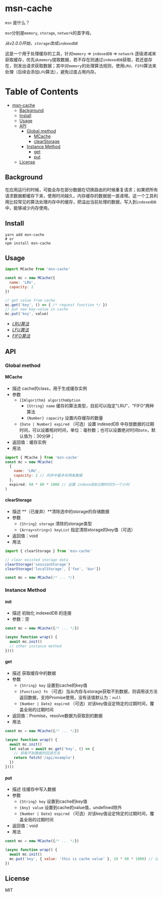 # msn-cache
`msn` 是什么？

`msn`分别是`memory`, `storage`, `network`的首字母。

*从v2.0.0开始，`storage`改成`indexedDB`*

这是一个用于处理缓存的工具，针对`memory` => `indexedDB` => `network` 逐级递减来获取缓存，优先从`memory`提取数据，若不存在则通过`indexedDB`获取，若还是存在，则发出请求获取数据；其中对`memory`的处理算法规则，使用`LRU`、`FIFO`算法来处理（后续会添加`LFU`算法），避免过度占用内存。


Table of Contents
=================

* [msn-cache](#msn-cache)
  * [Background](#background)
  * [Install](#install)
  * [Usage](#usage)
  * [API](#api)
     * [Global method](#global-method)
        * [MCache](#mcache)
        * [clearStorage](#clearstorage)
     * [Instance Method](#instance-method)
        * [get](#get)
        * [put](#put)
  * [License](#license)

## Background

在应用运行的时候，可能会存在部分数据在切换路由的时候重复请求；如果把所有请求数据都缓存下来，使用时间越久，内存缓存的数据就一直递增。这一个工具利用比较常见的算法处理内存中的缓存，把溢出当前处理的数据，写入到`indexedDB`中，能够减少内存使用。

## Install

```
yarn add msn-cache
# or
npm install msn-cache
```

## Usage

```js
import MCache from 'msn-cache'

const mc = new MCache({
  name: 'LRU',
  capacity: 2
})

// get value from cache
mc.get('key', () => { /* request function */ })
// put new key-value in cache
mc.put('key', value)
```

* [*LRU算法*](https://en.wikipedia.org/wiki/Cache_replacement_policies#Least_recently_used_(LRU))
* [*LFU算法*](https://en.wikipedia.org/wiki/Cache_replacement_policies#Least-frequently_used_(LFU))
* [*FIFO算法*](https://en.wikipedia.org/wiki/Cache_replacement_policies#First_in_first_out_(FIFO))

## API

### Global method
#### MCache

* 描述
  cache的class，用于生成缓存实例
* 参数
  * `{IAlgorithm} algorithmOption` 
      * `{String} name` 缓存的算法类型，目前可以指定"LRU"、"FIFO"两种算法
      * `{Number} capacity` 设置内存缓存的数量
  * `{Date | Number} expired` （可选）设置 indexedDB 中存放数据的过期时间，可以设置相对时间，单位：毫秒数；也可以设置绝对时间`Date`，默认值为：30分钟；
* 返回值：缓存实例
* 用法

```js
import { MCache } from 'msn-cache'
const mc = new MCache(
  {
    name: 'LRU',
    capacity: 2 // 内存中最多存两条数据
  },
  expired: 60 * 60 * 1000 // 设置 indexedDB过期时间为一个小时
)
```

#### clearStorage

* 描述
  **（已废弃）**清除选中的storage的存储数据
* 参数
  * `{String} storage` 清除的storage类型
  * `{Array<string>} keyList`  指定清除storage的key值（可选）
* 返回值：void
* 用法

```js
import { clearStorage } from 'msn-cache'

// clear existed storage data
clearStorage('sessionStorage')
clearStorage('localStorage', ['foo', 'bar'])

const mc = new MCache(/* ... */)
```

### Instance Method
#### init

* 描述 初始化 indexedDB 的连接
* 参数：空

```js
const mc = new MCache({/* ... */})

(async function wrap() {
  await mc.init()
  // other instance method
})()

```

#### get

* 描述
   获取缓存中的数据
* 参数
  * `{String} key` 设置到cache的key值
  * `{Function} fn` （可选）当从内存与storage获取不到数据，则调用该方法返回数据，支持Promise使用，没有该值默认为：`null`
  * `{Number | Date} expired` （可选）对该key值设定特定的过期时间，覆盖全局的过期时间
* 返回值：Promise，resolve数据为获取到的数据
* 用法

```js
const mc = new MCache({/* ... */})

(async function wrap() {
  await mc.init()
  let value = await mc.get('key', () => {
    // 获取不到数据的回调方法
    return fetch('/api/example')
  })
})()
```

#### put

* 描述
  往缓存中写入数据
* 参数
  * `{String} key` 设置到cache的key值
  * `{Any} value` 设置到cache的value值，undefined除外
  * `{Number | Date} expired` （可选）对该key值设定特定的过期时间，覆盖全局的过期时间
* 返回值：void
* 用法

```js
const mc = new MCache({/* ... */})

(async function wrap() {
  await mc.init()
  mc.put('key', { value: 'this is cache value' }, 10 * 60 * 1000) // 过期时间为10分钟
})
```

## License
MIT
